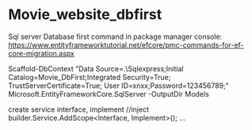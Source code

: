 # Movie_website_dbfirst

Sql server
Database first
command in package manager console: https://www.entityframeworktutorial.net/efcore/pmc-commands-for-ef-core-migration.aspx

Scaffold-DbContext "Data Source=.\\Sqlexpress;Initial Catalog=Movie_DbFirst;Integrated Security=True; TrustServerCertificate=True; User ID=xnxx;Password=123456789;" Microsoft.EntityFrameworkCore.SqlServer -OutputDir Models

create service interface, implement
//inject 
builder.Service.AddScope<Interface, Implement>();
...

